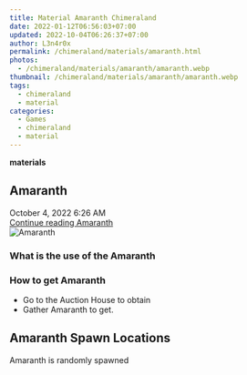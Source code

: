 ```yaml
---
title: Material Amaranth Chimeraland
date: 2022-01-12T06:56:03+07:00
updated: 2022-10-04T06:26:37+07:00
author: L3n4r0x
permalink: /chimeraland/materials/amaranth.html
photos:
  - /chimeraland/materials/amaranth/amaranth.webp
thumbnail: /chimeraland/materials/amaranth/amaranth.webp
tags:
  - chimeraland
  - material
categories:
  - Games
  - chimeraland
  - material
---
```


<link
  rel="stylesheet"
  href="https://rawcdn.githack.com/dimaslanjaka/Web-Manajemen/870a349/css/bootstrap-5-3-0-alpha3-wrapper.css"
/>
<section id="bootstrap-wrapper">
  <div data-bs-theme="dark">
    <div
      class="row g-0 border rounded overflow-hidden flex-md-row mb-4 shadow-sm position-relative bg-dark text-light"
    >
      <div class="col p-4 d-flex flex-column position-static">
        <strong class="d-inline-block mb-2 text-success">materials</strong>
        <h2 class="mb-0">Amaranth</h2>
        <div class="mb-1 text-muted">October 4, 2022 6:26 AM</div>
        <a
          href="/chimeraland/materials/amaranth.html"
          class="stretched-link d-none text-primary"
          >Continue reading Amaranth</a
        >
      </div>
      <div class="col-auto d-none d-md-block d-lg-block">
        <img
          src="https://www.webmanajemen.com/chimeraland/materials/amaranth/amaranth.webp"
          alt="Amaranth"
        />
      </div>
    </div>
    <div class="row">
      <div class="col-lg-6 col-12 mb-2">
        <div class="card">
          <div class="card-body">
            <h3 class="card-title">What is the use of the Amaranth</h3>
            <div class="card-text"><ul></ul></div>
          </div>
        </div>
      </div>
      <div class="col-lg-6 col-12 mb-2">
        <div class="card">
          <div class="card-body">
            <h3 class="card-title">How to get Amaranth</h3>
            <div class="card-text">
              <ul>
                <li>Go to the Auction House to obtain</li>
                <li>Gather Amaranth to get.</li>
              </ul>
            </div>
          </div>
        </div>
      </div>
      <div class="col-12 mb-2">
        <h2>Amaranth Spawn Locations</h2>
        <p>Amaranth is randomly spawned</p>
      </div>
    </div>
  </div>
</section>